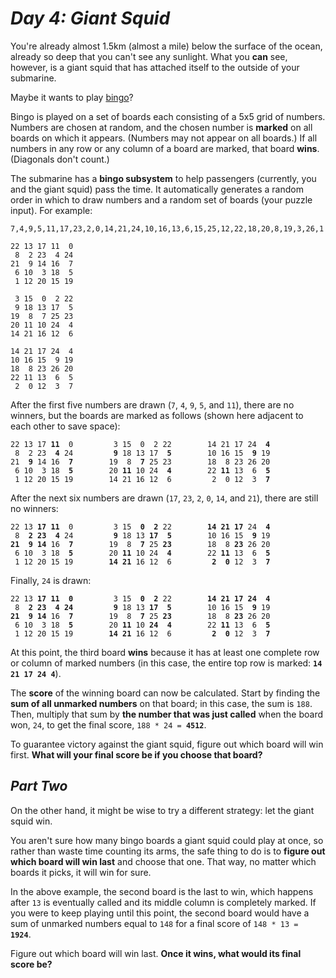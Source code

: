 # ***Day 4: Giant Squid***

You're already almost 1.5km (almost a mile) below the surface of the ocean, already so deep that you can't see any sunlight. What you **can** see, however, is a giant squid that has attached itself to the outside of your submarine.

Maybe it wants to play [bingo](https://en.wikipedia.org/wiki/Bingo_(American_version))?

Bingo is played on a set of boards each consisting of a 5x5 grid of numbers. Numbers are chosen at random, and the chosen number is **marked** on all boards on which it appears. (Numbers may not appear on all boards.) If all numbers in any row or any column of a board are marked, that board  **wins**. (Diagonals don't count.)

The submarine has a **bingo subsystem** to help passengers (currently, you and the giant squid) pass the time. It automatically generates a random order in which to draw numbers and a random set of boards (your puzzle input). For example:

```
7,4,9,5,11,17,23,2,0,14,21,24,10,16,13,6,15,25,12,22,18,20,8,19,3,26,1

22 13 17 11  0
 8  2 23  4 24
21  9 14 16  7
 6 10  3 18  5
 1 12 20 15 19

 3 15  0  2 22
 9 18 13 17  5
19  8  7 25 23
20 11 10 24  4
14 21 16 12  6

14 21 17 24  4
10 16 15  9 19
18  8 23 26 20
22 11 13  6  5
 2  0 12  3  7
```

After the first five numbers are drawn (`7`, `4`, `9`, `5`, and `11`), there are no winners, but the boards are marked as follows (shown here adjacent to each other to save space):

<pre><code>22 13 17 <b>11</b>  0         3 15  0  2 22        14 21 17 24  <b>4</b>
 8  2 23  <b>4</b> 24         <b>9</b> 18 13 17  <b>5</b>        10 16 15  <b>9</b> 19
21  <b>9</b> 14 16  <b>7</b>        19  8  <b>7</b> 25 23        18  8 23 26 20
 6 10  3 18  <b>5</b>        20 <b>11</b> 10 24  <b>4</b>        22 <b>11</b> 13  6  <b>5</b>
 1 12 20 15 19        14 21 16 12  6         2  0 12  3  <b>7</b>
</code></pre>

After the next six numbers are drawn (`17`, `23`, `2`, `0`, `14`, and `21`), there are still no winners:

<pre><code>22 13 <b>17</b> <b>11</b>  0         3 15  <b>0</b>  <b>2</b> 22        <b>14</b> <b>21</b> <b>17</b> 24  <b>4</b>
 8  <b>2</b> <b>23</b>  <b>4</b> 24         <b>9</b> 18 13 <b>17</b>  <b>5</b>        10 16 15  <b>9</b> 19
<b>21</b>  <b>9</b> <b>14</b> 16  <b>7</b>        19  8  <b>7</b> 25 <b>23</b>        18  8 <b>23</b> 26 20
 6 10  3 18  <b>5</b>        20 <b>11</b> 10 24  <b>4</b>        22 <b>11</b> 13  6  <b>5</b>
 1 12 20 15 19        <b>14</b> <b>21</b> 16 12  6         <b>2</b>  <b>0</b> 12  3  <b>7</b>
</code></pre>

Finally, `24` is drawn:

<pre><code>22 13 <b>17</b> <b>11</b>  <b>0</b>         3 15  <b>0</b>  <b>2</b> 22        <b>14</b> <b>21</b> <b>17</b> <b>24</b>  <b>4</b>
 8  <b>2 23  4 24</b>         <b>9</b> 18 13 <b>17  5</b>        10 16 15  <b>9</b> 19
<b>21</b>  <b>9</b> <b>14</b> 16  <b>7</b>        19  8  <b>7</b> 25 <b>23</b>        18  8 <b>23</b> 26 20
 6 10  3 18  <b>5</b>        20 <b>11</b> 10 <b>24</b>  <b>4</b>        22 <b>11</b> 13  6  <b>5</b>
 1 12 20 15 19        <b>14</b> <b>21</b> 16 12  6         <b>2</b>  <b>0</b> 12  3  <b>7</b>
</code></pre>

At this point, the third board **wins** because it has at least one complete row or column of marked numbers (in this case, the entire top row is marked: **`14 21 17 24 4`**).

The **score** of the winning board can now be calculated. Start by finding the **sum of all unmarked numbers** on that board; in this case, the sum is `188`. Then, multiply that sum by **the number that was just called** when the board won, `24`, to get the final score, <code>188 * 24 = <b>4512</b></code>.

To guarantee victory against the giant squid, figure out which board will win first. **What will your final score be if you choose that board?**

## ***Part Two***

On the other hand, it might be wise to try a different strategy: let the giant squid win.

You aren't sure how many bingo boards a giant squid could play at once, so rather than waste time counting its arms, the safe thing to do is to **figure out which board will win last** and choose that one. That way, no matter which boards it picks, it will win for sure.

In the above example, the second board is the last to win, which happens after `13` is eventually called and its middle column is completely marked. If you were to keep playing until this point, the second board would have a sum of unmarked numbers equal to `148` for a final score of <code>148 * 13 = <b>1924</b></code>.

Figure out which board will win last. **Once it wins, what would its final score be?**
